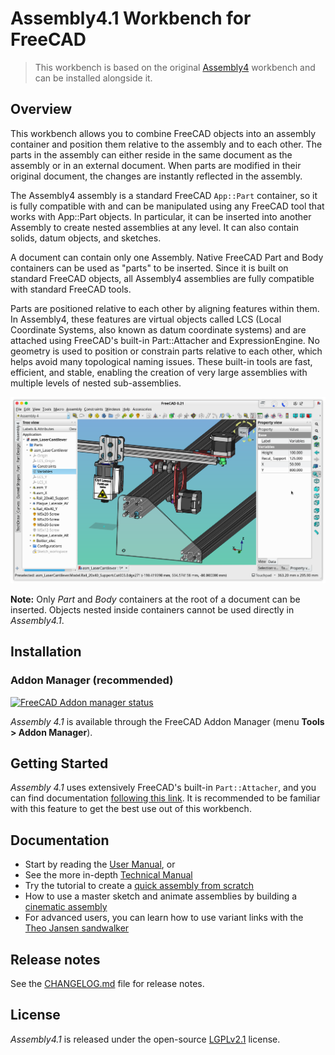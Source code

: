 # Assembly4.1 Workbench for FreeCAD

> This workbench is based on the original [Assembly4](https://codeberg.org/Zolko/Assembly4) workbench and can be installed alongside it.

## Overview

This workbench allows you to combine FreeCAD objects into an assembly container and position them relative to the assembly and to each other. The parts in the assembly can either reside in the same document as the assembly or in an external document. When parts are modified in their original document, the changes are instantly reflected in the assembly.

The Assembly4 assembly is a standard FreeCAD `App::Part` container, so it is fully compatible with and can be manipulated using any FreeCAD tool that works with App::Part objects. In particular, it can be inserted into another Assembly to create nested assemblies at any level. It can also contain solids, datum objects, and sketches. 

A document can contain only one Assembly. Native FreeCAD Part and Body containers can be used as "parts" to be inserted. Since it is built on standard FreeCAD objects, all Assembly4 assemblies are fully compatible with standard FreeCAD tools.

Parts are positioned relative to each other by aligning features within them. In Assembly4, these features are virtual objects called LCS (Local Coordinate Systems, also known as datum coordinate systems) and are attached using FreeCAD's built-in Part::Attacher and ExpressionEngine. No geometry is used to position or constrain parts relative to each other, which helps avoid many topological naming issues. These built-in tools are fast, efficient, and stable, enabling the creation of very large assemblies with multiple levels of nested sub-assemblies.


![](docs/media/LaserCutter.png)

**Note:** Only _Part_ and _Body_ containers at the root of a document can be inserted. Objects nested inside containers cannot be used directly in _Assembly4.1_.


## Installation

### Addon Manager (recommended)

[![FreeCAD Addon manager status](https://img.shields.io/badge/FreeCAD%20addon%20manager-available-brightgreen)](https://github.com/FreeCAD/FreeCAD-addons)

_Assembly 4.1_ is available through the FreeCAD Addon Manager (menu **Tools > Addon Manager**).


## Getting Started

_Assembly 4.1_ uses extensively FreeCAD's built-in `Part::Attacher`, and you can find documentation [following this link](https://wiki.freecad.org/Part_EditAttachment). It is recommended to be familiar with this feature to get the best use out of this workbench.


## Documentation

* Start by reading the [User Manual](docs/USER_MANUAL.md), or
* See the more in-depth [Technical Manual](docs/TECH_MANUAL.md)
* Try the tutorial to create a [quick assembly from scratch](docs/Tutorial1/TUTORIAL_1.md)
* How to use a master sketch and animate assemblies by building a [cinematic assembly](docs/Tutorial1/TUTORIAL_2.md)
* For advanced users, you can learn how to use variant links with the [Theo Jansen sandwalker](docs/Tutorial1/TUTORIAL_3.md)

## Release notes

See the [CHANGELOG.md](CHANGELOG.md) file for release notes.

## License

_Assembly4.1_ is released under the open-source [LGPLv2.1](LICENSE) license.
